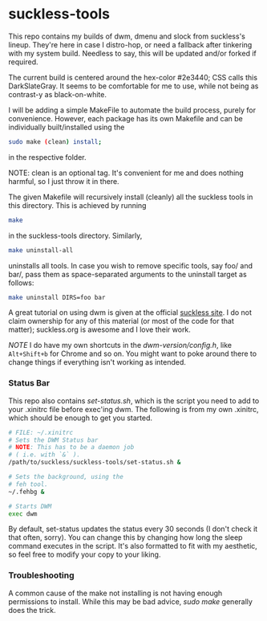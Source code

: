 # suckless-tools

This repo contains my builds of dwm, dmenu and slock from suckless's lineup. They're here in case I distro-hop, or need a fallback after tinkering with my system build. Needless to say, this will be updated and/or forked if required.

The current build is centered around the hex-color #2e3440; CSS calls this DarkSlateGray. It seems to be comfortable for me to use, while not being as contrast-y as black-on-white. 

I will be adding a simple MakeFile to automate the build process, purely for convenience. However, each package has its own Makefile and can be individually built/installed using the 

``` bash 
sudo make (clean) install; 
```

in the respective folder. 

NOTE: clean is an optional tag. It's convenient for me and does nothing harmful, so I just throw it in there. 

The given Makefile will recursively install (cleanly) all the suckless tools in this directory. This is achieved by running 

``` bash 
make
```

in the suckless-tools directory. Similarly, 

``` bash 
make uninstall-all
```

uninstalls all tools. In case you wish to remove specific tools, say foo/ and bar/, pass them as space-separated arguments to the uninstall target as follows: 

``` bash 
make uninstall DIRS=foo bar
```

A great tutorial on using dwm is given at the official [suckless site](https://dwm.suckless.org/tutorial/). I do not claim ownership for any of this material (or most of the code for that matter); suckless.org is awesome and I love their work. 

*NOTE* I do have my own shortcuts in the _dwm-version/config.h_, like `Alt+Shift+b` for Chrome and so on. You might want to poke around there to change things if everything isn't working as intended.

### Status Bar 

This repo also contains _set-status.sh_, which is the script you need to add to your .xinitrc file before exec'ing dwm. The following is from my own .xinitrc, which should be enough to get you started. 

``` bash 
# FILE: ~/.xinitrc 
# Sets the DWM Status bar 
# NOTE: This has to be a daemon job 
# ( i.e. with `&` ). 
/path/to/suckless/suckless-tools/set-status.sh &

# Sets the background, using the 
# feh tool.
~/.fehbg &

# Starts DWM
exec dwm
```

By default, set-status updates the status every 30 seconds (I don't check it that often, sorry). You can change this by changing how long the sleep command executes in the script. It's also formatted to fit with my aesthetic, so feel free to modify your copy to your liking.  

### Troubleshooting

A common cause of the make not installing is not having enough permissions to install. While this may be bad advice, _sudo make_ generally does the trick. 



